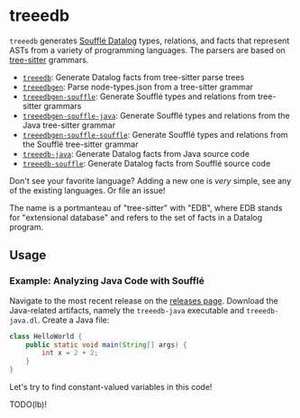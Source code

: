 # treeedb

`treeedb` generates [Soufflé Datalog][souffle] types, relations, and facts that
represent ASTs from a variety of programming languages. The parsers are based on
[tree-sitter][tree-sitter] grammars.

<!-- for f in **/Cargo.toml; do printf "- [\`%s\`](%s): %s\n" "$(dirname ${f})" "./$(dirname ${f})"  "$(grep descript "${f}" | grep -oP 'description = "\K[^"]+')"; done -->

- [`treeedb`](./treeedb): Generate Datalog facts from tree-sitter parse trees
- [`treeedbgen`](./treeedbgen): Parse node-types.json from a tree-sitter grammar
- [`treeedbgen-souffle`](./treeedbgen-souffle): Generate Soufflé types and relations from tree-sitter grammars
- [`treeedbgen-souffle-java`](./treeedbgen-souffle-java): Generate Soufflé types and relations from the Java tree-sitter grammar
- [`treeedbgen-souffle-souffle`](./treeedbgen-souffle-souffle): Generate Soufflé types and relations from the Soufflé tree-sitter grammar
- [`treeedb-java`](./treeedb-java): Generate Datalog facts from Java source code
- [`treeedb-souffle`](./treeedb-souffle): Generate Datalog facts from Soufflé source code

Don't see your favorite language? Adding a new one is *very* simple, see any of
the existing languages. Or file an issue!

The name is a portmanteau of "tree-sitter" with "EDB", where EDB stands for
"extensional database" and refers to the set of facts in a Datalog program.

## Usage

### Example: Analyzing Java Code with Soufflé

Navigate to the most recent release on the [releases page][releases]. Download
the Java-related artifacts, namely the `treeedb-java` executable and
`treeedb-java.dl`. Create a Java file:

```java
class HelloWorld {
    public static void main(String[] args) {
        int x = 2 + 2;
    }
}
```

Let's try to find constant-valued variables in this code!

TODO(lb)!

[cargo]: https://doc.rust-lang.org/cargo/
[tree-sitter]: https://tree-sitter.github.io/tree-sitter/
[releases]: https://github.com/langston-barrett/treeedb/releases
[rustup]: https://rustup.rs/
[souffle]: https://souffle-lang.github.io/index.html
